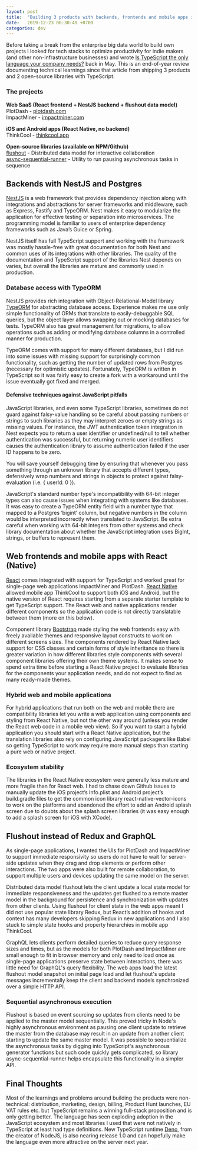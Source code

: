 ```yaml
---
layout: post
title:  "Building 3 products with backends, frontends and mobile apps in TypeScript"
date:   2019-12-23 06:30:49 +0700
categories: dev
---
```

Before taking a break from the enterprise big data world to build own projects I looked for tech stacks to optimize productivity for indie makers (and other non-infrastructure businesses) and wrote [Is TypeScript the only language your company needs?](/dev/2019/05/03/is-typescript-the-only-language-your-company-needs.html) back in May. This is an end-of-year review documenting technical learnings since that article from shipping 3 products and 2 open-source libraries with TypeScript.

### The projects
**Web SaaS (React frontend + NestJS backend + flushout data model)**   
PlotDash - [plotdash.com](https://plotdash.com)   
ImpactMiner - [impactminer.com](https://impactminer.com)

**iOS and Android apps (React Native, no backend)**   
ThinkCool - [thinkcool.app](https://thinkcool.app)

**Open-source libraries (available on NPM/Github)**   
[flushout](https://github.com/saarw/flushout) - Distributed data model for interactive collaboration   
[async-sequential-runner](https://github.com/saarw/async-sequential-runner) - Utility to run pausing asynchronous tasks in sequence

## Backends with NestJS and Postgres
[NestJS](https://nestjs.com/) is a web framework that provides dependency injection along with integrations and abstractions for server frameworks and middleware, such as Express, Fastify and TypeORM. Nest makes it easy to modularize the application for effective testing or separation into microservices. The programming model is familiar to users of enterprise dependency frameworks such as Java’s Guice or Spring.   

NestJS itself has full TypeScript support and working with the framework was mostly hassle-free with great documentation for both Nest and common uses of its integrations with other libraries. The quality of the documentation and TypeScript support of the libraries Nest depends on varies, but overall the libraries are mature and commonly used in production.   

### Database access with TypeORM   
NestJS provides rich integration with Object-Relational-Model library [TypeORM](https://typeorm.io/) for abstracting database access. Experience makes me use only simple functionality of ORMs that translate to easily-debuggable SQL queries, but the object layer allows swapping out or mocking databases for tests. TypeORM also has great management for migrations, to allow operations such as adding or modifying database columns in a controlled manner for production.   

TypeORM comes with support for many different databases, but I did run into some issues with missing support for surprisingly common functionality, such as getting the number of updated rows from Postgres (necessary for optimistic updates). Fortunately, TypeORM is written in TypeScript so it was fairly easy to create a fork with a workaround until the issue eventually got fixed and merged.   

#### Defensive techniques against JavaScript pitfalls
JavaScript libraries, and even some TypeScript libraries, sometimes do not guard against falsy-value handling so be careful about passing numbers or strings to such libraries as they may interpret zeroes or empty strings as missing values. For instance, the JWT authentication token integration in Nest expects you to return a user identifier or undefined/null to tell whether authentication was successful, but returning numeric user identifiers causes the authentication library to assume authentication failed if the user ID happens to be zero.

You will save yourself debugging time by ensuring that whenever you pass something through an unknown library that accepts different types, defensively wrap numbers and strings in objects to protect against falsy-evaluation (i.e. { userId: 0 }).   

JavaScript's standard number type's incompatibility with 64-bit integer types can also cause issues when integrating with systems like databases. It was easy to create a TypeORM entity field with a number type that mapped to a Postgres ‘bigint’ column, but negative numbers in the column would be interpreted incorrectly when translated to JavaScript. Be extra careful when working with 64-bit integers from other systems and check library documentation about whether the JavaScript integration uses BigInt, strings, or buffers to represent them.   

## Web frontends and mobile apps with React (Native)   
[React](https://reactjs.org/) comes integrated with support for TypeScript and worked great for single-page web applications ImpactMiner and PlotDash. [React Native](https://facebook.github.io/react-native/) allowed mobile app ThinkCool to support both iOS and Android, but the native version of React requires starting from a separate starter template to get TypeScript support. The React web and native applications render different components so the application code is not directly translatable between them (more on this below).   

Component library [Bootstrap](https://getbootstrap.com/) made styling the web frontends easy with freely available themes and responsive layout constructs to work on different screens sizes. The components rendered by React Native lack support for CSS classes and certain forms of style inheritance so there is greater variation in how different libraries style components with several component libraries offering their own theme systems. It makes sense to spend extra time before starting a React Native project to evaluate libraries for the components your application needs, and do not expect to find as many ready-made themes.   

### Hybrid web and mobile applications   
For hybrid applications that run both on the web and mobile there are compatibility libraries let you write a web application using components and styling from React Native, but not the other way around (unless you render the React web code in a mobile web view). So if you want to start a hybrid application you should start with a React Native application, but the translation libraries also rely on configuring JavaScript packagers like Babel so getting TypeScript to work may require more manual steps than starting a pure web or native project.    

### Ecosystem stability
The libraries in the React Native ecosystem were generally less mature and more fragile than for React web. I had to chase down Github issues to manually update the iOS project’s Info.plist and Android project’s build.gradle files to get the common icon library react-native-vector-icons to work on the platforms and abandoned the effort to add an Android splash screen due to doubts about the splash screen libraries (it was easy enough to add a splash screen for iOS with XCode).   
## Flushout instead of Redux and GraphQL
As single-page applications, I wanted the UIs for PlotDash and ImpactMiner to support immediate responsivity so users do not have to wait for server-side updates when they drag and drop elements or perform other interactions. The two apps were also built for remote collaboration, to support multiple users and devices updating the same model on the server.

Distributed data model flushout lets the client update a local state model for immediate responsiveness and the updates get flushed to a remote master model in the background for persistence and synchronization with updates from other clients. Using flushout for client state in the web apps meant I did not use popular state library Redux, but React’s addition of hooks and context has many developers skipping Redux in new applications and I also stuck to simple state hooks and property hierarchies in mobile app ThinkCool.

GraphQL lets clients perform detailed queries to reduce query response sizes and times, but as the models for both PlotDash and ImpactMiner are small enough to fit in browser memory and only need to load once as single-page applications preserve state between interactions, there was little need for GraphQL's query flexibility. The web apps load the latest flushout model snapshot on initial page load and let flushout's update messages incrementally keep the client and backend models synchronized over a simple HTTP API.   

### Sequential asynchronous execution
Flushout is based on event sourcing so updates from clients need to be applied to the master model sequentially. This proved tricky in Node's highly asynchronous environment as pausing one client update to retrieve the master from the database may result in an update from another client starting to update the same master model. It was possible to sequentialize the asynchronous tasks by digging into TypeScript's asynchronous generator functions but such code quickly gets complicated, so library async-sequential-runner helps encapsulate this functionality in a simpler API.

## Final Thoughts
Most of the learnings and problems around building the products were non-technical: distribution, marketing, design, billing, Product Hunt launches, EU VAT rules etc. but TypeScript remains a winning full-stack proposition and is only getting better. The language has seen exploding adoption in the JavaScript ecosystem and most libraries I used that were not natively in TypeScript at least had type definitions. New TypeScript runtime [Deno](https://deno.land), from the creator of NodeJS, is also nearing release 1.0 and can hopefully make the language even more attractive on the server next year.
